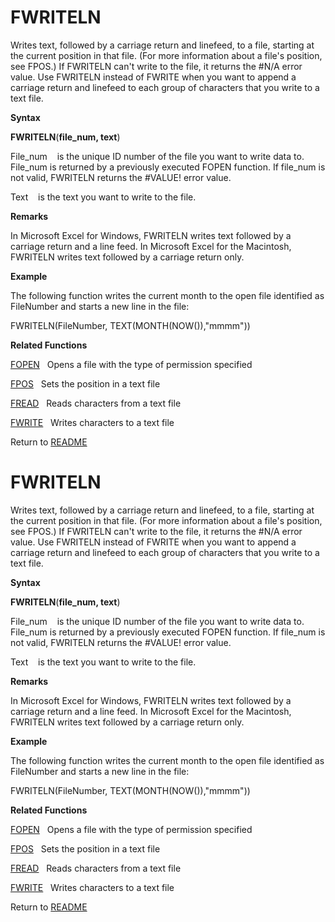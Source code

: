 # FWRITELN

Writes text, followed by a carriage return and linefeed, to a file,
starting at the current position in that file. (For more information
about a file's position, see FPOS.) If FWRITELN can't write to the file,
it returns the \#N/A error value. Use FWRITELN instead of FWRITE when
you want to append a carriage return and linefeed to each group of
characters that you write to a text file.

**Syntax**

**FWRITELN**(**file\_num, text**)

File\_num&nbsp;&nbsp;&nbsp;&nbsp;is the unique ID number of the file you
want to write data to. File\_num is returned by a previously executed
FOPEN function. If file\_num is not valid, FWRITELN returns the
\#VALUE\! error value.

Text&nbsp;&nbsp;&nbsp;&nbsp;is the text you want to write to the file.

**Remarks**

In Microsoft Excel for Windows, FWRITELN writes text followed by a
carriage return and a line feed. In Microsoft Excel for the Macintosh,
FWRITELN writes text followed by a carriage return only.

**Example**

The following function writes the current month to the open file
identified as FileNumber and starts a new line in the file:

FWRITELN(FileNumber, TEXT(MONTH(NOW()),"mmmm"))

**Related Functions**

[FOPEN](FOPEN.md)&nbsp;&nbsp;&nbsp;Opens a file with the type of permission
specified

[FPOS](FPOS.md)&nbsp;&nbsp;&nbsp;Sets the position in a text file

[FREAD](FREAD.md)&nbsp;&nbsp;&nbsp;Reads characters from a text file

[FWRITE](FWRITE.md)&nbsp;&nbsp;&nbsp;Writes characters to a text file



Return to [README](README.md#F)

# FWRITELN

Writes text, followed by a carriage return and linefeed, to a file,
starting at the current position in that file. (For more information
about a file's position, see FPOS.) If FWRITELN can't write to the file,
it returns the \#N/A error value. Use FWRITELN instead of FWRITE when
you want to append a carriage return and linefeed to each group of
characters that you write to a text file.

**Syntax**

**FWRITELN**(**file\_num, text**)

File\_num&nbsp;&nbsp;&nbsp;&nbsp;is the unique ID number of the file you
want to write data to. File\_num is returned by a previously executed
FOPEN function. If file\_num is not valid, FWRITELN returns the
\#VALUE\! error value.

Text&nbsp;&nbsp;&nbsp;&nbsp;is the text you want to write to the file.

**Remarks**

In Microsoft Excel for Windows, FWRITELN writes text followed by a
carriage return and a line feed. In Microsoft Excel for the Macintosh,
FWRITELN writes text followed by a carriage return only.

**Example**

The following function writes the current month to the open file
identified as FileNumber and starts a new line in the file:

FWRITELN(FileNumber, TEXT(MONTH(NOW()),"mmmm"))

**Related Functions**

[FOPEN](FOPEN.md)&nbsp;&nbsp;&nbsp;Opens a file with the type of permission
specified

[FPOS](FPOS.md)&nbsp;&nbsp;&nbsp;Sets the position in a text file

[FREAD](FREAD.md)&nbsp;&nbsp;&nbsp;Reads characters from a text file

[FWRITE](FWRITE.md)&nbsp;&nbsp;&nbsp;Writes characters to a text file



Return to [README](README.md#F)

